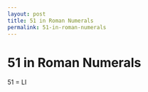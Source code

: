 ```yaml
---
layout: post
title: 51 in Roman Numerals
permalink: 51-in-roman-numerals
---
```


# 51 in Roman Numerals

51 = LI
